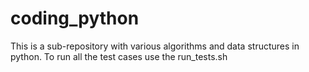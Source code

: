 # coding_python
This is a sub-repository with various algorithms and data structures in python.
To run all the test cases use the run_tests.sh
